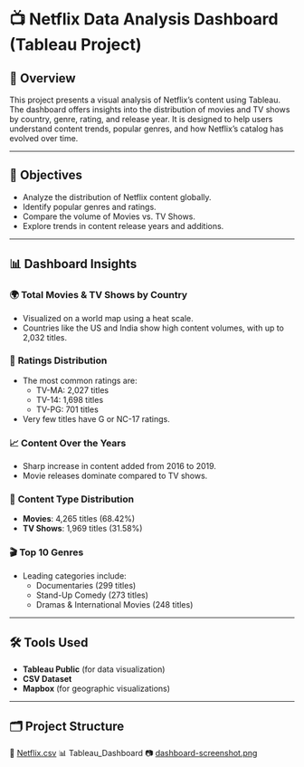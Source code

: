 # 📺 Netflix Data Analysis Dashboard (Tableau Project)

## 📝 Overview
This project presents a visual analysis of Netflix’s content using Tableau. The dashboard offers insights into the distribution of movies and TV shows by country, genre, rating, and release year. It is designed to help users understand content trends, popular genres, and how Netflix’s catalog has evolved over time.

---

## 🎯 Objectives
- Analyze the distribution of Netflix content globally.
- Identify popular genres and ratings.
- Compare the volume of Movies vs. TV Shows.
- Explore trends in content release years and additions.

---

## 📊 Dashboard Insights

### 🌍 **Total Movies & TV Shows by Country**
- Visualized on a world map using a heat scale.
- Countries like the US and India show high content volumes, with up to 2,032 titles.

### 🔢 **Ratings Distribution**
- The most common ratings are:
  - TV-MA: 2,027 titles
  - TV-14: 1,698 titles
  - TV-PG: 701 titles
- Very few titles have G or NC-17 ratings.

### 📈 **Content Over the Years**
- Sharp increase in content added from 2016 to 2019.
- Movie releases dominate compared to TV shows.

### 🍿 **Content Type Distribution**
- **Movies**: 4,265 titles (68.42%)
- **TV Shows**: 1,969 titles (31.58%)

### 🎬 **Top 10 Genres**
- Leading categories include:
  - Documentaries (299 titles)
  - Stand-Up Comedy (273 titles)
  - Dramas & International Movies (248 titles)

---

## 🛠️ Tools Used
- **Tableau Public** (for data visualization)
- **CSV Dataset** 
- **Mapbox** (for geographic visualizations)

---

## 🗂️ Project Structure
📄 [Netflix.csv](Netflix.csv)
📊 Tableau_Dashboard
📷 [dashboard-screenshot.png](dashboard-screenshot.png)
 





